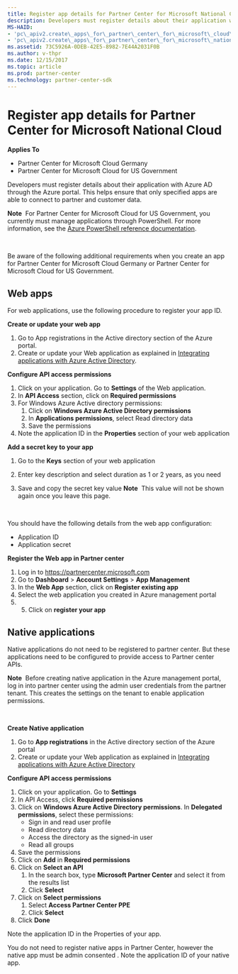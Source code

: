 ```yaml
---
title: Register app details for Partner Center for Microsoft National Cloud
description: Developers must register details about their application with Azure AD through the Azure portal. This helps ensure that only specified apps are able to connect to partner and customer data.
MS-HAID:
- 'pc\_apiv2.create\_apps\_for\_partner\_center\_for\_microsoft\_cloud\_germany'
- 'pc\_apiv2.create\_apps\_for\_partner\_center\_for\_microsoft\_national\_clouds'
ms.assetid: 73C5926A-0DEB-42E5-8982-7E44A2031F0B
ms.author: v-thpr
ms.date: 12/15/2017
ms.topic: article
ms.prod: partner-center
ms.technology: partner-center-sdk
---
```


# Register app details for Partner Center for Microsoft National Cloud


**Applies To**

-   Partner Center for Microsoft Cloud Germany
-   Partner Center for Microsoft Cloud for US Government

Developers must register details about their application with Azure AD through the Azure portal. This helps ensure that only specified apps are able to connect to partner and customer data.

**Note**  For Partner Center for Microsoft Cloud for US Government, you currently must manage applications through PowerShell. For more information, see the [Azure PowerShell reference documentation](https://docs.microsoft.com/en-us/powershell/module/Azuread/?view=azureadps-2.0#applications).

 

Be aware of the following additional requirements when you create an app for Partner Center for Microsoft Cloud Germany or Partner Center for Microsoft Cloud for US Government.

## <span id="Web_apps"></span><span id="web_apps"></span><span id="WEB_APPS"></span>Web apps


For web applications, use the following procedure to register your app ID.

**Create or update your web app**

1.  Go to App registrations in the Active directory section of the Azure portal.
2.  Create or update your Web application as explained in [Integrating applications with Azure Active Directory](https://docs.microsoft.com/en-us/azure/active-directory/active-directory-app-registration).

**Configure API access permissions**

1.  Click on your application. Go to **Settings** of the Web application.
2.  In **API Access** section, click on **Required permissions**
3.  For Windows Azure Active directory permissions:
    1.  Click on **Windows Azure Active Directory permissions**
    2.  In **Applications permissions**, select Read directory data
    3.  Save the permissions
4.  Note the application ID in the **Properties** section of your web application

**Add a secret key to your app**

1.  Go to the **Keys** section of your web application
2.  Enter key description and select duration as 1 or 2 years, as you need
3.  Save and copy the secret key value
    **Note**  This value will not be shown again once you leave this page.

     

You should have the following details from the web app configuration:

-   Application ID
-   Application secret

**Register the Web app in Partner center**

1.  Log in to <https://partnercenter.microsoft.com>
2.  Go to **Dashboard** &gt; **Account Settings** &gt; **App Management**
3.  In the **Web App** section, click on **Register existing app**
4.  Select the web application you created in Azure management portal
5.  5. Click on **register your app**

## <span id="Native_applications_"></span><span id="native_applications_"></span><span id="NATIVE_APPLICATIONS_"></span>Native applications


Native applications do not need to be registered to partner center. But these applications need to be configured to provide access to Partner center APIs.

**Note**  Before creating native application in the Azure management portal, log in into partner center using the admin user credentials from the partner tenant. This creates the settings on the tenant to enable application permissions.

 

**Create Native application**

1.  Go to **App registrations** in the Active directory section of the Azure portal
2.  Create or update your Web application as explained in [Integrating applications with Azure Active Directory](https://docs.microsoft.com/en-us/azure/active-directory/active-directory-app-registration)

**Configure API access permissions**

1.  Click on your application. Go to **Settings**
2.  In API Access, click **Required permissions**
3.  Click on **Windows Azure Active Directory permissions**. In **Delegated permissions**, select these permissions:
    -   Sign in and read user profile
    -   Read directory data
    -   Access the directory as the signed-in user
    -   Read all groups
4.  Save the permissions
5.  Click on **Add** in **Required permissions**
6.  Click on **Select an API**
    1.  In the search box, type **Microsoft Partner Center** and select it from the results list
    2.  Click **Select**
7.  Click on **Select permissions**
    1.  Select **Access Partner Center PPE**
    2.  Click **Select**
8.  Click **Done**

Note the application ID in the Properties of your app.

You do not need to register native apps in Partner Center, however the native app must be admin consented . Note the application ID of your native app.

 

 




